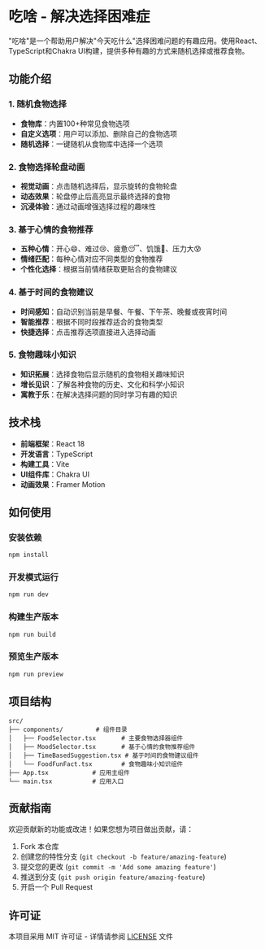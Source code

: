 # 吃啥 - 解决选择困难症

"吃啥"是一个帮助用户解决"今天吃什么"选择困难问题的有趣应用。使用React、TypeScript和Chakra UI构建，提供多种有趣的方式来随机选择或推荐食物。

## 功能介绍

### 1. 随机食物选择
- **食物库**：内置100+种常见食物选项
- **自定义选项**：用户可以添加、删除自己的食物选项
- **随机选择**：一键随机从食物库中选择一个选项

### 2. 食物选择轮盘动画
- **视觉动画**：点击随机选择后，显示旋转的食物轮盘
- **动态效果**：轮盘停止后高亮显示最终选择的食物
- **沉浸体验**：通过动画增强选择过程的趣味性

### 3. 基于心情的食物推荐
- **五种心情**：开心😄、难过😢、疲惫😴、饥饿🤤、压力大😰
- **情绪匹配**：每种心情对应不同类型的食物推荐
- **个性化选择**：根据当前情绪获取更贴合的食物建议

### 4. 基于时间的食物建议
- **时间感知**：自动识别当前是早餐、午餐、下午茶、晚餐或夜宵时间
- **智能推荐**：根据不同时段推荐适合的食物类型
- **快捷选择**：点击推荐选项直接进入选择动画

### 5. 食物趣味小知识
- **知识拓展**：选择食物后显示随机的食物相关趣味知识
- **增长见识**：了解各种食物的历史、文化和科学小知识
- **寓教于乐**：在解决选择问题的同时学习有趣的知识

## 技术栈

- **前端框架**：React 18
- **开发语言**：TypeScript
- **构建工具**：Vite
- **UI组件库**：Chakra UI
- **动画效果**：Framer Motion

## 如何使用

### 安装依赖
```bash
npm install
```

### 开发模式运行
```bash
npm run dev
```

### 构建生产版本
```bash
npm run build
```

### 预览生产版本
```bash
npm run preview
```

## 项目结构

```
src/
├── components/         # 组件目录
│   ├── FoodSelector.tsx       # 主要食物选择器组件
│   ├── MoodSelector.tsx       # 基于心情的食物推荐组件
│   ├── TimeBasedSuggestion.tsx # 基于时间的食物建议组件
│   └── FoodFunFact.tsx        # 食物趣味小知识组件
├── App.tsx            # 应用主组件
└── main.tsx           # 应用入口
```

## 贡献指南

欢迎贡献新的功能或改进！如果您想为项目做出贡献，请：

1. Fork 本仓库
2. 创建您的特性分支 (`git checkout -b feature/amazing-feature`)
3. 提交您的更改 (`git commit -m 'Add some amazing feature'`)
4. 推送到分支 (`git push origin feature/amazing-feature`)
5. 开启一个 Pull Request

## 许可证

本项目采用 MIT 许可证 - 详情请参阅 [LICENSE](LICENSE) 文件
